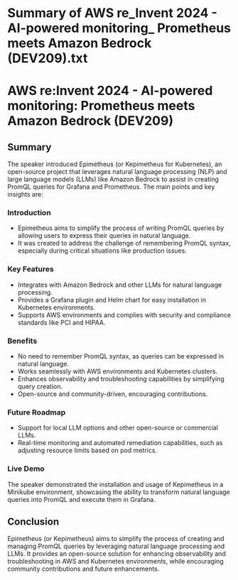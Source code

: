 # Summary of AWS re_Invent 2024 - AI-powered monitoring_ Prometheus meets Amazon Bedrock (DEV209).txt

# AWS re:Invent 2024 - AI-powered monitoring: Prometheus meets Amazon Bedrock (DEV209)

## Summary

The speaker introduced Epimetheus (or Kepimetheus for Kubernetes), an open-source project that leverages natural language processing (NLP) and large language models (LLMs) like Amazon Bedrock to assist in creating PromQL queries for Grafana and Prometheus. The main points and key insights are:

### Introduction

- Epimetheus aims to simplify the process of writing PromQL queries by allowing users to express their queries in natural language.
- It was created to address the challenge of remembering PromQL syntax, especially during critical situations like production issues.

### Key Features

- Integrates with Amazon Bedrock and other LLMs for natural language processing.
- Provides a Grafana plugin and Helm chart for easy installation in Kubernetes environments.
- Supports AWS environments and complies with security and compliance standards like PCI and HIPAA.

### Benefits

- No need to remember PromQL syntax, as queries can be expressed in natural language.
- Works seamlessly with AWS environments and Kubernetes clusters.
- Enhances observability and troubleshooting capabilities by simplifying query creation.
- Open-source and community-driven, encouraging contributions.

### Future Roadmap

- Support for local LLM options and other open-source or commercial LLMs.
- Real-time monitoring and automated remediation capabilities, such as adjusting resource limits based on pod metrics.

### Live Demo

The speaker demonstrated the installation and usage of Kepimetheus in a Minikube environment, showcasing the ability to transform natural language queries into PromQL and execute them in Grafana.

## Conclusion

Epimetheus (or Kepimetheus) aims to simplify the process of creating and managing PromQL queries by leveraging natural language processing and LLMs. It provides an open-source solution for enhancing observability and troubleshooting in AWS and Kubernetes environments, while encouraging community contributions and future enhancements.